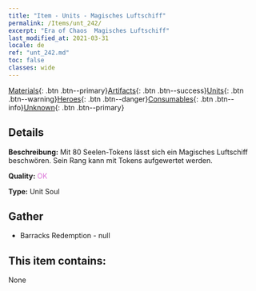 ```yaml
---
title: "Item - Units - Magisches Luftschiff"
permalink: /Items/unt_242/
excerpt: "Era of Chaos  Magisches Luftschiff"
last_modified_at: 2021-03-31
locale: de
ref: "unt_242.md"
toc: false
classes: wide
---
```

 [Materials](/de/Items/){: .btn .btn--primary}[Artifacts](/de/Items/Artifacts/){: .btn .btn--success}[Units](/de/Items/Units/){: .btn .btn--warning}[Heroes](/de/Items/Heroes/){: .btn .btn--danger}[Consumables](/de/Items/Consumables/){: .btn .btn--info}[Unknown](/de/Items/Unknown/){: .btn .btn--primary}

## Details
 **Beschreibung:** Mit 80 Seelen-Tokens lässt sich ein Magisches Luftschiff beschwören. Sein Rang kann mit Tokens aufgewertet werden.

 **Quality:** <span style="color: #DA70D6">OK</span>

 **Type:** Unit Soul

## Gather

*    Barracks Redemption - null 

## This item contains:

  None

